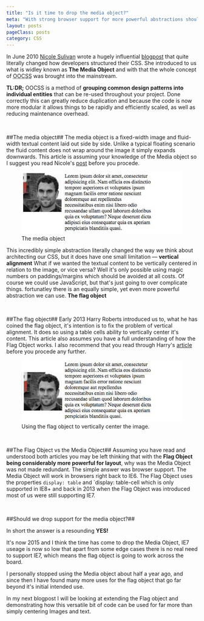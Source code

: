 ```yaml
---
title: "Is it time to drop the media object?"
meta: "With strong browser support for more powerful abstractions should we drop the media object?"
layout: posts
pageClass: posts
category: CSS
---
```


In June 2010 [Nicole Sulivan](http://twitter.com/stubbornella) wrote a hugely 
influential [blogpost](http://www.stubbornella.org/content/2010/06/25/the-media-object-saves-hundreds-of-lines-of-code/) 
that quite literally changed how developers structured their CSS.  She introduced 
to us what is widley known as **The Media Object** and with that the whole concept
 of  <abbr title="Object-Oriented CSS">OOCSS</abbr> was brought into the mainstream.

**TL:DR;** OOCSS is a method of **grouping common design
 patterns into individual entities** that can be re-used throughout your
 project.  Done correctly this can 
 greatly reduce duplication and because the code is now more modular it allows
 things to be rapidly and efficiently scaled, as well as reducing maintenance
 overhead.

&nbsp;

##The media object##
The media object is a fixed-width image and fluid-width textual
 content laid out side by side. Unlike a typical floating scenario the fluid 
 content does not wrap around the image it simply expands downwards.
 This article is assuming your knowledge of the Media object so I suggest you
 read Nicole's [post](http://www.stubbornella.org/content/2010/06/25/the-media-object-saves-hundreds-of-lines-of-code/) before you procede.

<figure>
	<img src="/img/build/posts/2015/01-05/screen-1.jpg" alt>
	<figcaption>The media object</figcaption>
</figure>

This incredibly simple abstraction literally changed the way we think about
architecting our CSS, but it does have one small limitation &mdash; 
**vertical alignment** What if we wanted the textual content to be vertically 
centered in relation to the image, or vice versa?  Well it's only possible
using magic numbers on paddings/margins which should be avoided at all costs.
Of course we could use JavaScript, but that's just going to over complicate things.
fortunatley there is an equally simple, yet even more powerful abstraction we can
use. **The flag object**

&nbsp;

##The flag object##
Early 2013 Harry Roberts introduced us to, what he has coined the flag object,
it's intention is to fix the problem of vertical alignment.  It does so using a 
table cells ability to vertically center it's content.
This article also assumes you have a full understanding of how the Flag  Object works. I also recommend that you read through Harry's 
[article](http://csswizardry.com/2013/05/the-flag-object/)  
before you procede any further.
<figure>
	<img src="/img/build/posts/2015/01-05/screen-2.png" alt>
	<figcaption>Using the flag object to vertically center the image.</figcaption>
</figure>

&nbsp;

##The Flag Object vs the Media Object##
Assuming you have read and understood both articles you may be left thinking
that with the **Flag Object being considerably more powerful for layout**, why was
the Media Object was not made redundant.  The simple answer was browser support.
The Media Object will work in browsers right back to IE6.  The Flag Object
uses the properties `display: table` and `display: table-cell which is only
supported in IE8+ and back in 2013 when the Flag Object was introduced most of us were still supporting IE7.

&nbsp;

##Should we drop support for the media object?##

In short the answer is a resounding **YES!**

It's now 2015 and I think the time has come to drop the Media Object, IE7 useage is now so low that apart from some edge cases there is no real need to support IE7, which means the flag object is going to work across the board.  

I personally stopped using the Media object about half a year ago, and since then I have found many more uses for the flag object that go far beyond it's initial intended use.

In my next blogpost I will be looking at extending the Flag object and demonstrating how this versatile bit of code can be used for far more than simply centering Images and text.



